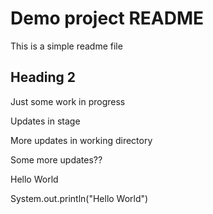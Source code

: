 # Demo project README
This is a simple readme file
## Heading 2

Just some work in progress

Updates in stage

More updates in working directory


Some more updates??

Hello World

System.out.println("Hello World")
